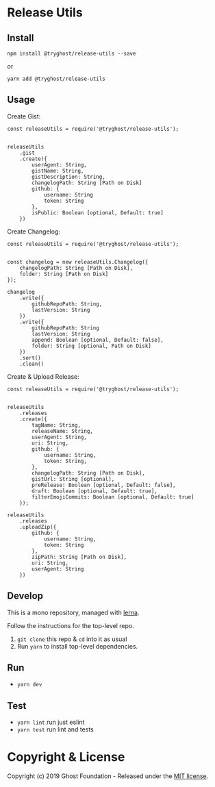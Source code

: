 # Release Utils

## Install

`npm install @tryghost/release-utils --save`

or

`yarn add @tryghost/release-utils`


## Usage

Create Gist:

```
const releaseUtils = require('@tryghost/release-utils');


releaseUtils
    .gist
    .create({
        userAgent: String,
        gistName: String,
        gistDescription: String,
        changelogPath: String [Path on Disk]
        github: {
            username: String
            token: String
        },
        isPublic: Boolean [optional, Default: true]
    })
```

Create Changelog:

```
const releaseUtils = require('@tryghost/release-utils');


const changelog = new releaseUtils.Changelog({
    changelogPath: String [Path on Disk],
    folder: String [Path on Disk]
});

changelog
    .write({
        githubRepoPath: String,
        lastVersion: String
    })
    .write({
        githubRepoPath: String
        lastVersion: String
        append: Boolean [optional, Default: false],
        folder: String [optional, Path on Disk]
    })
    .sort()
    .clean()
```

Create & Upload Release:

```
const releaseUtils = require('@tryghost/release-utils');


releaseUtils
    .releases
    .create({
        tagName: String,
        releaseName: String,
        userAgent: String,
        uri: String,
        github: {
            username: String,
            token: String,
        },
        changelogPath: String [Path on Disk],
        gistUrl: String [optional],
        preRelease: Boolean [optional, Default: false],
        draft: Boolean [optional, Default: true],
        filterEmojiCommits: Boolean [optional, Default: true]
    });
    
releaseUtils
    .releases
    .uploadZip({
        github: {
            username: String,
            token: String
        },
        zipPath: String [Path on Disk],
        uri: String,
        userAgent: String
    })
```


## Develop

This is a mono repository, managed with [lerna](https://lernajs.io/).

Follow the instructions for the top-level repo.
1. `git clone` this repo & `cd` into it as usual
2. Run `yarn` to install top-level dependencies.


## Run

- `yarn dev`


## Test

- `yarn lint` run just eslint
- `yarn test` run lint and tests




# Copyright & License

Copyright (c) 2019 Ghost Foundation - Released under the [MIT license](LICENSE).
